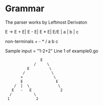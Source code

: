 
# Grammar


The parser works by Leftmost Derivaton

E -> E + E| E - E| E * E| E/E | a | b | c

  non-terminals
	+ - * / a b c
	
Sample input = "1-2+2" Line 1 of example0.go

                    E
                 /     \
              E         \
            /            \
           +              \
           E               E
        /  |  \             \
       E   -   E             2
      /          \
     1            2
